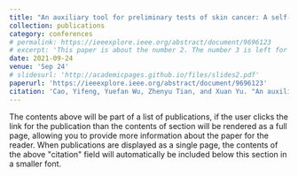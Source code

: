 ```yaml
---
title: "An auxiliary tool for preliminary tests of skin cancer: A self-modifying meta-learning method for clean and noisy data"
collection: publications
category: conferences
# permalink: https://ieeexplore.ieee.org/abstract/document/9696123
# excerpt: 'This paper is about the number 2. The number 3 is left for future work.'
date: 2021-09-24
venue: 'Sep 24'
# slidesurl: 'http://academicpages.github.io/files/slides2.pdf'
paperurl: 'https://ieeexplore.ieee.org/abstract/document/9696123'
citation: 'Cao, Yifeng, Yuefan Wu, Zhenyu Tian, and Xuan Yu. "An auxiliary tool for preliminary tests of skin cancer: A self-modifying meta-learning method for clean and noisy data." In 2021 2nd International Conference on Big Data & Artificial Intelligence & Software Engineering (ICBASE), pp. 172-176. IEEE, 2021.'
---
```


The contents above will be part of a list of publications, if the user clicks the link for the publication than the contents of section will be rendered as a full page, allowing you to provide more information about the paper for the reader. When publications are displayed as a single page, the contents of the above "citation" field will automatically be included below this section in a smaller font.